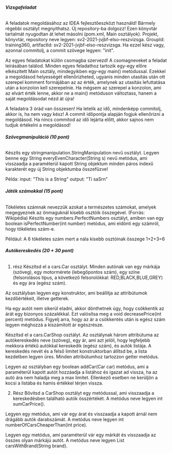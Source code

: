 ###### **Vizsgafeladat**

A feladatok megoldásához az IDEA fejlesztőeszközt használd! Bármely
régebbi osztályt megnyithatsz.
Új repository-ba dolgozz! Ezen könyvtár tartalmát nyugodtan át lehet
másolni (pom.xml, Main osztályok). Projekt, könyvtár, repository neve
legyen: sv2-2021-jvjbf-elso-reszvizsga. GroupId: training360,
artifactId: sv2-2021-jvjbf-elso-reszvizsga.
Ha ezzel kész vagy, azonnal commitolj, a commit szövege legyen:
"init".

Az egyes feladatokat külön csomagba szervezd! A csomagneveket a
feladat leírásában találod. Minden egyes feladathoz tartozik egy-egy
előre elkészített Main osztály, mindegyikben egy-egy main() 
metódussal. Ezekkel a megoldásod helyességét ellenőrizheted, ugyanis
minden utasítás után ott szerepel komment formájában az az érték,
amelynek az utasítás lefuttatása után a konzolon kell szerepelnie.
Ha mégsem az szerepel a konzolon, ami az elvárt érték lenne, akkor
ne a main() metóduson változtass, hanem a saját megoldásodat nézd át
újra!

A feladatra 3 órád van összesen!
Ha letelik az idő, mindenképp commitolj, akkor is, ha nem vagy kész! 
A commit időpontja alapján fogjuk ellenőrizni a megoldásod. Ha nincs
commitod az idő lejárta előtt, akkor sajnos nem tudjuk értékelni a
megoldásod!

###### **Szövegmanipuláció (10 pont)**

Készíts egy stringmanipulation.StringManipulation nevű osztályt.
Legyen benne egy String everyEvenCharacter(String s) nevű metódus,
ami visszaadja a paraméterül kapott String objektum minden páros
indexű karakterét egy új String objektumba összefűzve!

Példa:
input: "This is a String"
output: "Ti saSrn"

###### **Játék számokkal (15 pont)**

Tökéletes számnak nevezzük azokat a természetes számokat, amelyek
megegyeznek az önmaguknál kisebb osztóik összegével.
(Forrás: Wikipédia) Készits egy numbers.PerfectNumbers osztályt,
amiben van egy boolean isPerfectNumber(int number) metódus, ami
eldönti egy számról, hogy tökéletes szám-e.

Például: A 6 tökéletes szám mert a nála kisebb osztóinak összege
1+2+3=6

###### **Autókereskedés (20 + 30 pont)**

1. rész
   Készítsd el a cars.Car osztályt. Minden autónak van egy márkája (szöveg), egy motormérete (lebegőpontos szám), egy színe (felsorolásos típus, a következő felsorolókkal: RED,BLACK,BLUE,GREY) és egy ára (egész szám).

Az osztályban legyen egy konstruktor, ami beállítja az attribútumok kezdőértékeit, illetve getterek.

Ha egy autót nem sikerül eladni, akkor dönthetnek úgy, hogy csökkentik az árát egy bizonyos százalékkal. Ezt valósítsa meg a void decreasePrice(int percent) metódus. Figyelj arra, hogy az ár a csökkentés után is egész szám legyen méghozzá a kiszámított ár egészrésze.

Készítsd el a cars.CarShop osztályt. Az osztálynak három attribútuma az autókereskedés neve (szöveg), egy ár, ami azt jelöli, hogy legfeljebb mekkora értékű autókkal kereskedik (egész szám), és autók listája. A kereskedés nevét és a felső limitet konstruktorban állítsd be, a lista kezdetben legyen üres. Minden attribútumhoz tartozzon getter metódus.

Legyen az osztályban egy boolean addCar(Car car) metódus, ami a paraméterül kapott autót hozzáadja a listához és igazat ad vissza, ha az autó ára nem haladja meg a max limitet. Ellenkező esetben ne kerüljön a kocsi a listába és hamis értékkel térjen vissza.

2. Rész
   Bővitsd a CarShop osztályt egy metódussal, ami visszaadja a kereskedésben található autók összértékét. A metódus neve legyen int sumCarPrice().

Legyen egy metódus, ami vár egy árat és visszaadja a kapott árnál nem drágább autók darabszámát. A metódus neve legyen int numberOfCarsCheaperThan(int price).

Legyen egy metódus, ami paraméterül vár egy márkát és visszaadja az összes olyan márkájú autót. A metódus neve legyen List<Car> carsWithBrand(String brand).